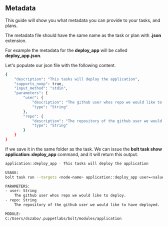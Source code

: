 ## Metadata 

This guide will show you what metadata you can provide to your tasks, and plans.

The metadata file should have the same name as the task or plan with **.json** extension.

For example the metadata for the **deploy_app** will be called **deploy_app.json**.

Let's populate our json file with the following content.

``` bash
{
    "description": "This tasks will deploy the application",
    "supports_noop": true,
    "input_method": "stdin",
    "parameters": {
        "user": {
            "description": "The github user whos repo we would like to deploy.",
            "type": "String"
        },
        "repo": {
            "description": "The repository of the github user we would like to have deployed.",
            "type": "String"
        }
    }
}
```


If we save it in the same folder as the task. We can issue the **bolt task show application::deploy_app** command, and it will return this output.

``` bash
application::deploy_app - This tasks will deploy the application

USAGE:
bolt task run --targets <node-name> application::deploy_app user=<value> repo=<value> [--noop]

PARAMETERS:
- user: String
    The github user whos repo we would like to deploy.
- repo: String
    The repository of the github user we would like to have deployed.

MODULE:
C:/Users/dszabo/.puppetlabs/bolt/modules/application
```
